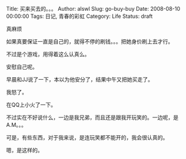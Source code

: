 Title: 买来买去的。。。
Author: alswl
Slug: go-buy-buy
Date: 2008-08-10 00:00:00
Tags: 日记, 青春的彩虹
Category: Life
Status: draft

真麻烦

如果真要保证一直是自己的，就得不停的刷钱。。。把她身价刷上去才行。

不过是个游戏，用得着这么认真么。

安慰自己呢。

早晨和JJ说了一下，本以为他安分了，结果中午又把她买走了。

我怒了。

在QQ上小火了一下。

不过实在不好说什么，一边是我兄弟，而且还是跟我开玩笑的。一边呢，是A.M。。。

可是，有些东西，对于我来说，是连玩笑都不能开的，我会很认真的。

嗯，是这样的。

